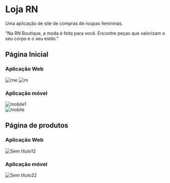 # Loja RN

Uma aplicação de site de compras de roupas femininas.

<p>"Na RN Boutique, a moda é feita para você. Encontre peças que valorizam o seu corpo e o seu estilo."</p>

## Página Inicial 
### Aplicação Web

![rne](https://github.com/user-attachments/assets/eccee9f9-30e2-4401-8521-921d0c2c3f07)
![rn](https://github.com/user-attachments/assets/794b0fcd-5e3e-4d89-92bd-78a536b1abab)


### Aplicação móvel

![mobile1](https://github.com/user-attachments/assets/245c2c04-7411-47b1-9759-7d9b0bdaac6d)
<br>
![mobile](https://github.com/user-attachments/assets/ccfa9146-b22c-4f38-a8f9-59e8c53fbd7f)

## Página de produtos
### Aplicação Web

![Sem título12](https://github.com/user-attachments/assets/d49ef020-4125-4ea3-ba86-6a89bd8e2256)


### Aplicação móvel

![Sem título22](https://github.com/user-attachments/assets/3f588bc3-4ac4-4e3e-9e8c-91ea0a737597)





